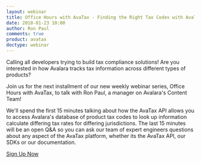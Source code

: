```yaml
---
layout: webinar
title: Office Hours with AvaTax - Finding the Right Tax Codes with AvaTax
date: 2018-01-23 10:00
author: Ron Paul
comments: true
product: avatax
doctype: webinar
---
```


Calling all developers trying to build tax compliance solutions! Are you interested in how Avalara tracks tax information across different types of products?

Join us for the next installment of our new weekly webinar series, Office Hours with AvaTax, to talk with Ron Paul, a manager on Avalara's Content Team!

We'll spend the first 15 minutes talking about how the AvaTax API allows you to access Avalara's database of product tax codes to look up information calculate differing tax rates for differing jurisdictions. The last 15 minutes will be an open Q&A so you can ask our team of expert engineers questions about any aspect of the AvaTax platform, whether its the AvaTax API, our SDKs or our documentation.

<p class="btn-callout"><a href="https://attendee.gotowebinar.com/register/2844076329108782594" role="button">Sign Up Now</a></p>